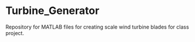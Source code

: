 Turbine_Generator
=================

Repository for MATLAB files for creating scale wind turbine blades for class project.
